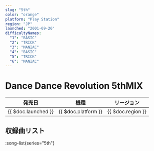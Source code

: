 ```yaml
---
slug: "5th"
color: "orange"
platform: "Play Station"
region: "JP"
launched: "2001-09-20"
difficultyNames:
  "1": "BASIC"
  "2": "TRICK"
  "3": "MANIAC"
  "4": "BASIC"
  "5": "TRICK"
  "6": "MANIAC"
---
```


# Dance Dance Revolution 5thMIX

|発売日|機種|リージョン|
|------|----|---------|
|{{ $doc.launched }}|{{ $doc.platform }}|{{ $doc.region }}|

## 収録曲リスト

:song-list{series="5th"}
